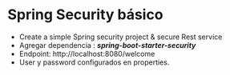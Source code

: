 # Spring Security básico

- Create a simple Spring security project & secure Rest service
- Agregar dependencia : ___*spring-boot-starter-security*___
- Endpoint:  http://localhost:8080/welcome
- User y password configurados en properties.